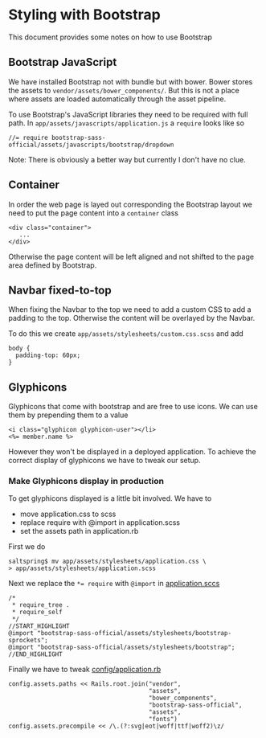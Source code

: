 # Styling with Bootstrap
This document provides some notes on how to use Bootstrap

## Bootstrap JavaScript
We have installed Bootstrap not with bundle but with bower. Bower stores the
assets to `vendor/assets/bower_components/`. But this is not a place where 
assets are loaded automatically through the asset pipeline.

To use Bootstrap's JavaScript libraries they need to be required with full path.
In `app/assets/javascripts/application.js` a `require` looks like so

    //= require bootstrap-sass-official/assets/javascripts/bootstrap/dropdown

Note: There is obviously a better way but currently I don't have no clue.

## Container
In order the web page is layed out corresponding the Bootstrap layout we need
to put the page content into a `container` class

    <div class="container">
       ...
    </div>

Otherwise the page content will be left aligned and not shifted to the page
area defined by Bootstrap.

## Navbar fixed-to-top
When fixing the Navbar to the top we need to add a custom CSS to add a padding
to the top. Otherwise the content will be overlayed by the Navbar.

To do this we create `app/assets/stylesheets/custom.css.scss` and add

    body {
      padding-top: 60px;
    }

## Glyphicons
Glyphicons that come with bootstrap and are free to use icons. We can use them
by prepending them to a value

    <i class="glyphicon glyphicon-user"></li>
    <%= member.name %>

However they won't be displayed in a deployed application. To achieve the 
correct display of glyphicons we have to tweak our setup.

### Make Glyphicons display in production
To get glyphicons displayed is a little bit involved. We have to

* move application.css to scss
* replace require with @import in application.scss
* set the assets path in application.rb

First we do

    saltspring$ mv app/assets/stylesheets/application.css \
    > app/assets/stylesheets/application.scss

Next we replace the `*= require` with `@import` in 
[application.sccs](app/assets/stylesheets/application.sccs)

    /*
     * require_tree .
     * require_self
     */
    //START_HIGHLIGHT
    @import "bootstrap-sass-official/assets/stylesheets/bootstrap-sprockets";
    @import "bootstrap-sass-official/assets/stylesheets/bootstrap";
    //END_HIGHLIGHT    

Finally we have to tweak [config/application.rb](config/application.rb)

    config.assets.paths << Rails.root.join("vendor",
                                           "assets",
                                           "bower_components",
                                           "bootstrap-sass-official",
                                           "assets",
                                           "fonts")
    config.assets.precompile << /\.(?:svg|eot|woff|ttf|woff2)\z/

